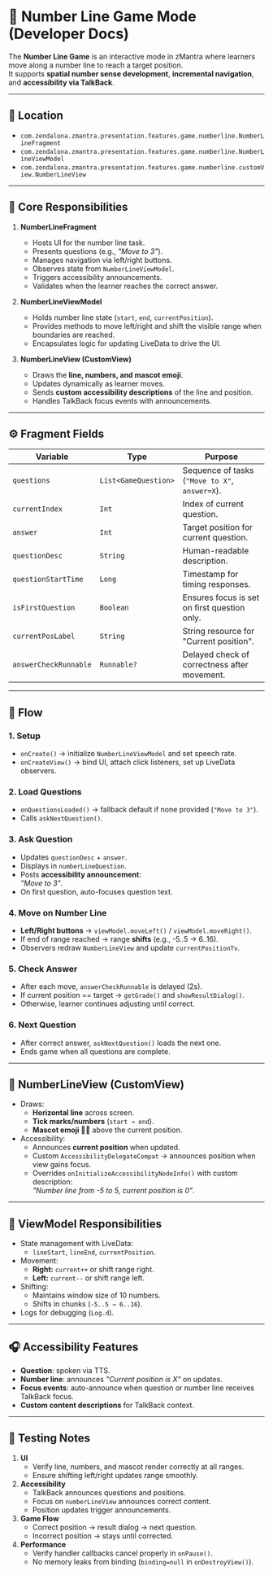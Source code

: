 
# 📏 Number Line Game Mode (Developer Docs)

The **Number Line Game** is an interactive mode in zMantra where learners move along a number line to reach a target position.  
It supports **spatial number sense development**, **incremental navigation**, and **accessibility via TalkBack**.

---

## 📂 Location
- `com.zendalona.zmantra.presentation.features.game.numberline.NumberLineFragment`
- `com.zendalona.zmantra.presentation.features.game.numberline.NumberLineViewModel`
- `com.zendalona.zmantra.presentation.features.game.numberline.customView.NumberLineView`

---

## 🔑 Core Responsibilities
1. **NumberLineFragment**  
   - Hosts UI for the number line task.  
   - Presents questions (e.g., *"Move to 3"*).  
   - Manages navigation via left/right buttons.  
   - Observes state from `NumberLineViewModel`.  
   - Triggers accessibility announcements.  
   - Validates when the learner reaches the correct answer.

2. **NumberLineViewModel**  
   - Holds number line state (`start`, `end`, `currentPosition`).  
   - Provides methods to move left/right and shift the visible range when boundaries are reached.  
   - Encapsulates logic for updating LiveData to drive the UI.

3. **NumberLineView (CustomView)**  
   - Draws the **line, numbers, and mascot emoji**.  
   - Updates dynamically as learner moves.  
   - Sends **custom accessibility descriptions** of the line and position.  
   - Handles TalkBack focus events with announcements.

---

## ⚙️ Fragment Fields
| Variable | Type | Purpose |
|----------|------|---------|
| `questions` | `List<GameQuestion>` | Sequence of tasks (`"Move to X"`, `answer=X`). |
| `currentIndex` | `Int` | Index of current question. |
| `answer` | `Int` | Target position for current question. |
| `questionDesc` | `String` | Human-readable description. |
| `questionStartTime` | `Long` | Timestamp for timing responses. |
| `isFirstQuestion` | `Boolean` | Ensures focus is set on first question only. |
| `currentPosLabel` | `String` | String resource for "Current position". |
| `answerCheckRunnable` | `Runnable?` | Delayed check of correctness after movement. |

---

## 🔄 Flow

### 1. Setup
- `onCreate()` → initialize `NumberLineViewModel` and set speech rate.  
- `onCreateView()` → bind UI, attach click listeners, set up LiveData observers.  

### 2. Load Questions
- `onQuestionsLoaded()` → fallback default if none provided (`"Move to 3"`).  
- Calls `askNextQuestion()`.  

### 3. Ask Question
- Updates `questionDesc` + `answer`.  
- Displays in `numberLineQuestion`.  
- Posts **accessibility announcement**:  
  *"Move to 3"*.  
- On first question, auto-focuses question text.

### 4. Move on Number Line
- **Left/Right buttons** → `viewModel.moveLeft()` / `viewModel.moveRight()`.  
- If end of range reached → range **shifts** (e.g., -5..5 → 6..16).  
- Observers redraw `NumberLineView` and update `currentPositionTv`.  

### 5. Check Answer
- After each move, `answerCheckRunnable` is delayed (2s).  
- If current position == target → `getGrade()` and `showResultDialog()`.  
- Otherwise, learner continues adjusting until correct.

### 6. Next Question
- After correct answer, `askNextQuestion()` loads the next one.  
- Ends game when all questions are complete.

---

## 🎨 NumberLineView (CustomView)
- Draws:
  - **Horizontal line** across screen.
  - **Tick marks/numbers** (`start → end`).  
  - **Mascot emoji 👨‍🦽** above the current position.  
- Accessibility:
  - Announces **current position** when updated.  
  - Custom `AccessibilityDelegateCompat` → announces position when view gains focus.  
  - Overrides `onInitializeAccessibilityNodeInfo()` with custom description:  
    *"Number line from -5 to 5, current position is 0"*.

---

## 📡 ViewModel Responsibilities
- State management with LiveData:
  - `lineStart`, `lineEnd`, `currentPosition`.  
- Movement:
  - **Right:** `current++` or shift range right.  
  - **Left:** `current--` or shift range left.  
- Shifting:
  - Maintains window size of 10 numbers.  
  - Shifts in chunks (`-5..5 → 6..16`).  
- Logs for debugging (`Log.d`).  

---

## 🎧 Accessibility Features
- **Question**: spoken via TTS.  
- **Number line**: announces *"Current position is X"* on updates.  
- **Focus events**: auto-announce when question or number line receives TalkBack focus.  
- **Custom content descriptions** for TalkBack context.  

---

## 🧪 Testing Notes
1. **UI**  
   - Verify line, numbers, and mascot render correctly at all ranges.  
   - Ensure shifting left/right updates range smoothly.  
2. **Accessibility**  
   - TalkBack announces questions and positions.  
   - Focus on `numberLineView` announces correct content.  
   - Position updates trigger announcements.  
3. **Game Flow**  
   - Correct position → result dialog → next question.  
   - Incorrect position → stays until corrected.  
4. **Performance**  
   - Verify handler callbacks cancel properly in `onPause()`.  
   - No memory leaks from binding (`binding=null` in `onDestroyView()`).  




